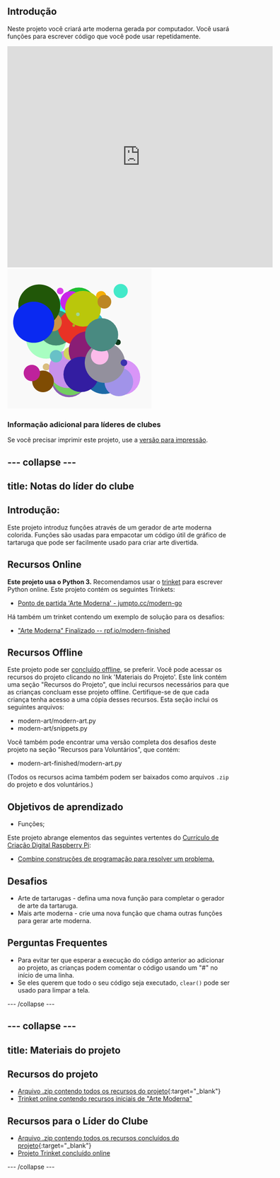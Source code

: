 ## Introdução

Neste projeto você criará arte moderna gerada por computador. Você usará funções para escrever código que você pode usar repetidamente.

<div class="trinket">
  <iframe src="https://trinket.io/embed/python/47bbc2fc2b?outputOnly=true&start=result" width="600" height="500" frameborder="0" marginwidth="0" marginheight="0" allowfullscreen>
  </iframe>
  <img src="images/modern-finished.png">
</div>

### Informação adicional para líderes de clubes

Se você precisar imprimir este projeto, use a [versão para impressão](https://projects.raspberrypi.org/en/projects/modern-art/print).

## \--- collapse \---

## title: Notas do líder do clube

## Introdução:

Este projeto introduz funções através de um gerador de arte moderna colorida. Funções são usadas para empacotar um código útil de gráfico de tartaruga que pode ser facilmente usado para criar arte divertida.

## Recursos Online

**Este projeto usa o Python 3.** Recomendamos usar o [trinket](https://trinket.io/) para escrever Python online. Este projeto contém os seguintes Trinkets:

* [Ponto de partida 'Arte Moderna' - jumpto.cc/modern-go](http://jumpto.cc/modern-go)

Há também um trinket contendo um exemplo de solução para os desafios:

* ["Arte Moderna" Finalizado -- rpf.io/modern-finished](https://rpf.io/modern-finished)

## Recursos Offline

Este projeto pode ser [concluído offline](https://www.codeclubprojects.org/en-GB/resources/python-working-offline/), se preferir. Você pode acessar os recursos do projeto clicando no link 'Materiais do Projeto'. Este link contém uma seção "Recursos do Projeto", que inclui recursos necessários para que as crianças concluam esse projeto offline. Certifique-se de que cada criança tenha acesso a uma cópia desses recursos. Esta seção inclui os seguintes arquivos:

* modern-art/modern-art.py
* modern-art/snippets.py

Você também pode encontrar uma versão completa dos desafios deste projeto na seção "Recursos para Voluntários", que contém:

* modern-art-finished/modern-art.py

(Todos os recursos acima também podem ser baixados como arquivos `.zip` do projeto e dos voluntários.)

## Objetivos de aprendizado

* Funções;

Este projeto abrange elementos das seguintes vertentes do [Currículo de Criação Digital Raspberry Pi](http://rpf.io/curriculum):

* [Combine construções de programação para resolver um problema.](https://www.raspberrypi.org/curriculum/programming/builder)

## Desafios

* Arte de tartarugas - defina uma nova função para completar o gerador de arte da tartaruga.
* Mais arte moderna - crie uma nova função que chama outras funções para gerar arte moderna.

## Perguntas Frequentes

* Para evitar ter que esperar a execução do código anterior ao adicionar ao projeto, as crianças podem comentar o código usando um "#" no início de uma linha.
* Se eles querem que todo o seu código seja executado, `clear()` pode ser usado para limpar a tela. 

\--- /collapse \---

## \--- collapse \---

## title: Materiais do projeto

## Recursos do projeto

* [Arquivo .zip contendo todos os recursos do projeto](http://rpf.io/p/en/modern-art-go){:target="_blank"}
* [Trinket online contendo recursos iniciais de "Arte Moderna"](http://jumpto.cc/modern-go)

## Recursos para o Líder do Clube

* [Arquivo .zip contendo todos os recursos concluídos do projeto](http://rpf.io/p/en/modern-art-get){:target="_blank"}
* [Projeto Trinket concluído online](https://trinket.io/python/47bbc2fc2b)

\--- /collapse \---